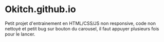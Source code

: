 # Okitch.github.io

Petit projet d'entrainement en HTML/CSS/JS non responsive, code non nettoyé et petit bug sur bouton du carousel, il faut appuyer plusieurs fois pour le lancer.
